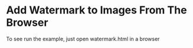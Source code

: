 # Add Watermark to Images From The Browser

To see run the example, just open watermark.html in a browser
